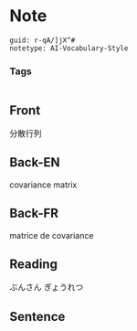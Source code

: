 # Note
```
guid: r-qA/]jX^#
notetype: AI-Vocabulary-Style
```

### Tags
```
```

## Front
分散行列

## Back-EN
covariance matrix

## Back-FR
matrice de covariance

## Reading
ぶんさん ぎょうれつ

## Sentence

